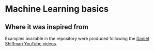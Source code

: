 # Machine Learning basics

Where it was inspired from
---

Examples available in the repository were produced following the [Daniel Shiffman YouTube videos](https://www.youtube.com/channel/UCvjgXvBlbQiydffZU7m1_aw).
